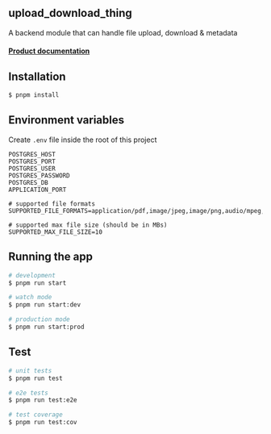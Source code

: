 ## upload_download_thing

A backend module that can handle file upload, download & metadata

#### [Product documentation](https://docs.google.com/document/d/1pLZfXYkkU2WzHAvS8mzg6n3mP3JT5RAe2Nch0lFgghE/edit?usp=sharing)

## Installation

```bash
$ pnpm install
```

## Environment variables

Create `.env` file inside the root of this project

```
POSTGRES_HOST
POSTGRES_PORT
POSTGRES_USER
POSTGRES_PASSWORD
POSTGRES_DB
APPLICATION_PORT

# supported file formats
SUPPORTED_FILE_FORMATS=application/pdf,image/jpeg,image/png,audio/mpeg,video/mp4

# supported max file size (should be in MBs)
SUPPORTED_MAX_FILE_SIZE=10
```

## Running the app

```bash
# development
$ pnpm run start

# watch mode
$ pnpm run start:dev

# production mode
$ pnpm run start:prod
```

## Test

```bash
# unit tests
$ pnpm run test

# e2e tests
$ pnpm run test:e2e

# test coverage
$ pnpm run test:cov
```
